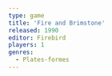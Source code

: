 ```yaml
---
type: game
title: 'Fire and Brimstone'
released: 1990
editor: Firebird
players: 1
genres:
  - Plates-formes
---
```

